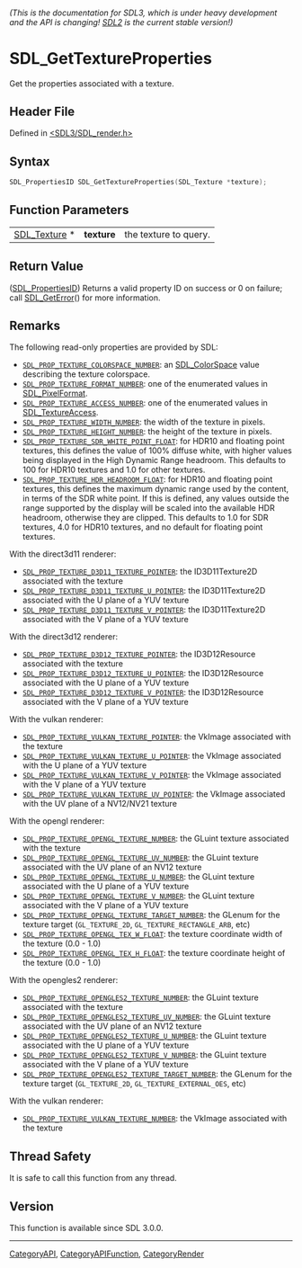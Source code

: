 ###### (This is the documentation for SDL3, which is under heavy development and the API is changing! [SDL2](https://wiki.libsdl.org/SDL2/) is the current stable version!)
# SDL_GetTextureProperties

Get the properties associated with a texture.

## Header File

Defined in [<SDL3/SDL_render.h>](https://github.com/libsdl-org/SDL/blob/main/include/SDL3/SDL_render.h)

## Syntax

```c
SDL_PropertiesID SDL_GetTextureProperties(SDL_Texture *texture);
```

## Function Parameters

|                              |             |                       |
| ---------------------------- | ----------- | --------------------- |
| [SDL_Texture](SDL_Texture) * | **texture** | the texture to query. |

## Return Value

([SDL_PropertiesID](SDL_PropertiesID)) Returns a valid property ID on
success or 0 on failure; call [SDL_GetError](SDL_GetError)() for more
information.

## Remarks

The following read-only properties are provided by SDL:

- [`SDL_PROP_TEXTURE_COLORSPACE_NUMBER`](SDL_PROP_TEXTURE_COLORSPACE_NUMBER):
  an [SDL_ColorSpace](SDL_ColorSpace) value describing the texture
  colorspace.
- [`SDL_PROP_TEXTURE_FORMAT_NUMBER`](SDL_PROP_TEXTURE_FORMAT_NUMBER): one
  of the enumerated values in [SDL_PixelFormat](SDL_PixelFormat).
- [`SDL_PROP_TEXTURE_ACCESS_NUMBER`](SDL_PROP_TEXTURE_ACCESS_NUMBER): one
  of the enumerated values in [SDL_TextureAccess](SDL_TextureAccess).
- [`SDL_PROP_TEXTURE_WIDTH_NUMBER`](SDL_PROP_TEXTURE_WIDTH_NUMBER): the
  width of the texture in pixels.
- [`SDL_PROP_TEXTURE_HEIGHT_NUMBER`](SDL_PROP_TEXTURE_HEIGHT_NUMBER): the
  height of the texture in pixels.
- [`SDL_PROP_TEXTURE_SDR_WHITE_POINT_FLOAT`](SDL_PROP_TEXTURE_SDR_WHITE_POINT_FLOAT):
  for HDR10 and floating point textures, this defines the value of 100%
  diffuse white, with higher values being displayed in the High Dynamic
  Range headroom. This defaults to 100 for HDR10 textures and 1.0 for other
  textures.
- [`SDL_PROP_TEXTURE_HDR_HEADROOM_FLOAT`](SDL_PROP_TEXTURE_HDR_HEADROOM_FLOAT):
  for HDR10 and floating point textures, this defines the maximum dynamic
  range used by the content, in terms of the SDR white point. If this is
  defined, any values outside the range supported by the display will be
  scaled into the available HDR headroom, otherwise they are clipped. This
  defaults to 1.0 for SDR textures, 4.0 for HDR10 textures, and no default
  for floating point textures.

With the direct3d11 renderer:

- [`SDL_PROP_TEXTURE_D3D11_TEXTURE_POINTER`](SDL_PROP_TEXTURE_D3D11_TEXTURE_POINTER):
  the ID3D11Texture2D associated with the texture
- [`SDL_PROP_TEXTURE_D3D11_TEXTURE_U_POINTER`](SDL_PROP_TEXTURE_D3D11_TEXTURE_U_POINTER):
  the ID3D11Texture2D associated with the U plane of a YUV texture
- [`SDL_PROP_TEXTURE_D3D11_TEXTURE_V_POINTER`](SDL_PROP_TEXTURE_D3D11_TEXTURE_V_POINTER):
  the ID3D11Texture2D associated with the V plane of a YUV texture

With the direct3d12 renderer:

- [`SDL_PROP_TEXTURE_D3D12_TEXTURE_POINTER`](SDL_PROP_TEXTURE_D3D12_TEXTURE_POINTER):
  the ID3D12Resource associated with the texture
- [`SDL_PROP_TEXTURE_D3D12_TEXTURE_U_POINTER`](SDL_PROP_TEXTURE_D3D12_TEXTURE_U_POINTER):
  the ID3D12Resource associated with the U plane of a YUV texture
- [`SDL_PROP_TEXTURE_D3D12_TEXTURE_V_POINTER`](SDL_PROP_TEXTURE_D3D12_TEXTURE_V_POINTER):
  the ID3D12Resource associated with the V plane of a YUV texture

With the vulkan renderer:

- [`SDL_PROP_TEXTURE_VULKAN_TEXTURE_POINTER`](SDL_PROP_TEXTURE_VULKAN_TEXTURE_POINTER):
  the VkImage associated with the texture
- [`SDL_PROP_TEXTURE_VULKAN_TEXTURE_U_POINTER`](SDL_PROP_TEXTURE_VULKAN_TEXTURE_U_POINTER):
  the VkImage associated with the U plane of a YUV texture
- [`SDL_PROP_TEXTURE_VULKAN_TEXTURE_V_POINTER`](SDL_PROP_TEXTURE_VULKAN_TEXTURE_V_POINTER):
  the VkImage associated with the V plane of a YUV texture
- [`SDL_PROP_TEXTURE_VULKAN_TEXTURE_UV_POINTER`](SDL_PROP_TEXTURE_VULKAN_TEXTURE_UV_POINTER):
  the VkImage associated with the UV plane of a NV12/NV21 texture

With the opengl renderer:

- [`SDL_PROP_TEXTURE_OPENGL_TEXTURE_NUMBER`](SDL_PROP_TEXTURE_OPENGL_TEXTURE_NUMBER):
  the GLuint texture associated with the texture
- [`SDL_PROP_TEXTURE_OPENGL_TEXTURE_UV_NUMBER`](SDL_PROP_TEXTURE_OPENGL_TEXTURE_UV_NUMBER):
  the GLuint texture associated with the UV plane of an NV12 texture
- [`SDL_PROP_TEXTURE_OPENGL_TEXTURE_U_NUMBER`](SDL_PROP_TEXTURE_OPENGL_TEXTURE_U_NUMBER):
  the GLuint texture associated with the U plane of a YUV texture
- [`SDL_PROP_TEXTURE_OPENGL_TEXTURE_V_NUMBER`](SDL_PROP_TEXTURE_OPENGL_TEXTURE_V_NUMBER):
  the GLuint texture associated with the V plane of a YUV texture
- [`SDL_PROP_TEXTURE_OPENGL_TEXTURE_TARGET_NUMBER`](SDL_PROP_TEXTURE_OPENGL_TEXTURE_TARGET_NUMBER):
  the GLenum for the texture target (`GL_TEXTURE_2D`,
  `GL_TEXTURE_RECTANGLE_ARB`, etc)
- [`SDL_PROP_TEXTURE_OPENGL_TEX_W_FLOAT`](SDL_PROP_TEXTURE_OPENGL_TEX_W_FLOAT):
  the texture coordinate width of the texture (0.0 - 1.0)
- [`SDL_PROP_TEXTURE_OPENGL_TEX_H_FLOAT`](SDL_PROP_TEXTURE_OPENGL_TEX_H_FLOAT):
  the texture coordinate height of the texture (0.0 - 1.0)

With the opengles2 renderer:

- [`SDL_PROP_TEXTURE_OPENGLES2_TEXTURE_NUMBER`](SDL_PROP_TEXTURE_OPENGLES2_TEXTURE_NUMBER):
  the GLuint texture associated with the texture
- [`SDL_PROP_TEXTURE_OPENGLES2_TEXTURE_UV_NUMBER`](SDL_PROP_TEXTURE_OPENGLES2_TEXTURE_UV_NUMBER):
  the GLuint texture associated with the UV plane of an NV12 texture
- [`SDL_PROP_TEXTURE_OPENGLES2_TEXTURE_U_NUMBER`](SDL_PROP_TEXTURE_OPENGLES2_TEXTURE_U_NUMBER):
  the GLuint texture associated with the U plane of a YUV texture
- [`SDL_PROP_TEXTURE_OPENGLES2_TEXTURE_V_NUMBER`](SDL_PROP_TEXTURE_OPENGLES2_TEXTURE_V_NUMBER):
  the GLuint texture associated with the V plane of a YUV texture
- [`SDL_PROP_TEXTURE_OPENGLES2_TEXTURE_TARGET_NUMBER`](SDL_PROP_TEXTURE_OPENGLES2_TEXTURE_TARGET_NUMBER):
  the GLenum for the texture target (`GL_TEXTURE_2D`,
  `GL_TEXTURE_EXTERNAL_OES`, etc)

With the vulkan renderer:

- [`SDL_PROP_TEXTURE_VULKAN_TEXTURE_NUMBER`](SDL_PROP_TEXTURE_VULKAN_TEXTURE_NUMBER):
  the VkImage associated with the texture

## Thread Safety

It is safe to call this function from any thread.

## Version

This function is available since SDL 3.0.0.

----
[CategoryAPI](CategoryAPI), [CategoryAPIFunction](CategoryAPIFunction), [CategoryRender](CategoryRender)


